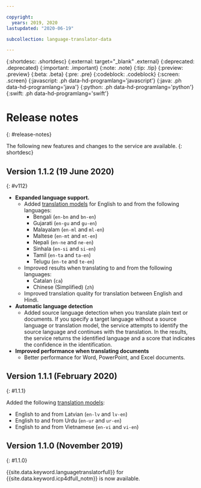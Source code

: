```yaml
---

copyright:
  years: 2019, 2020
lastupdated: "2020-06-19"

subcollection: language-translator-data

---
```


{:shortdesc: .shortdesc}
{:external: target="_blank" .external}
{:deprecated: .deprecated}
{:important: .important}
{:note: .note}
{:tip: .tip}
{:preview: .preview}
{:beta: .beta}
{:pre: .pre}
{:codeblock: .codeblock}
{:screen: .screen}
{:javascript: .ph data-hd-programlang='javascript'}
{:java: .ph data-hd-programlang='java'}
{:python: .ph data-hd-programlang='python'}
{:swift: .ph data-hd-programlang='swift'}

# Release notes
{: #release-notes}

The following new features and changes to the service are available.
{: shortdesc}

## Version 1.1.2 (19 June 2020)
{: #v112}

- **Expanded language support.**
    - Added [translation models](/docs/language-translator-data?topic=language-translator-data-translation-models) for English to and from the following languages:
        - Bengali (`en-bn` and `bn-en`)
        - Gujarati (`en-gu` and `gu-en`)
        - Malayalam (`en-ml` and `ml-en`)
        - Maltese (`en-mt` and `mt-en`)
        - Nepali (`en-ne` and `ne-en`)
        - Sinhala (`en-si` and `si-en`)
        - Tamil (`en-ta` and `ta-en`)
        - Telugu (`en-te` and `te-en`)
    - Improved results when translating to and from the following languages:
        - Catalan (`ca`)
        - Chinese (Simplified) (`zh`)
    - Improved translation quality for translation between English and Hindi.
- **Automatic language detection**
    - Added source language detection when you translate plain text or documents. If you specify a target language without a source language or translation model, the service attempts to identify the source language and continues with the translation. In the results, the service returns the identified language and a score that indicates the confidence in the identification.
- **Improved performance when translating documents**
    - Better performance for Word, PowerPoint, and Excel documents.

## Version 1.1.1 (February 2020)
{: #1.1.1}

Added the following [translation models](/docs/language-translator-data?topic=language-translator-data-translation-models):

- English to and from Latvian (`en-lv` and `lv-en`)
- English to and from Urdu (`en-ur` and `ur-en`)
- English to and from Vietnamese (`en-vi` and `vi-en`)

## Version 1.1.0 (November 2019)
{: #1.1.0}

{{site.data.keyword.languagetranslatorfull}} for {{site.data.keyword.icp4dfull_notm}} is now available.
